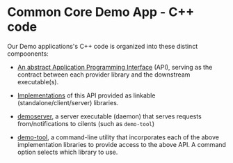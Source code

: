 Common Core Demo App - C++ code
===============================

Our Demo applications's C++ code is organized into these distinct compoonents:

* [An abstract Application Programming Interface](api) (API), serving as the contract between each provider library and the downstream executable(s).

* [Implementations](impl) of this API provided as linkable (standalone/client/server) libraries.

* [demoserver](daemon), a server executable (daemon) that serves requests from/notifications to cilents (such as `demo-tool`)

* [demo-tool](utils/tool), a command-line utility that incorporates each of the above implementation libraries to provide access to the above API. A command option selects which library to use.
